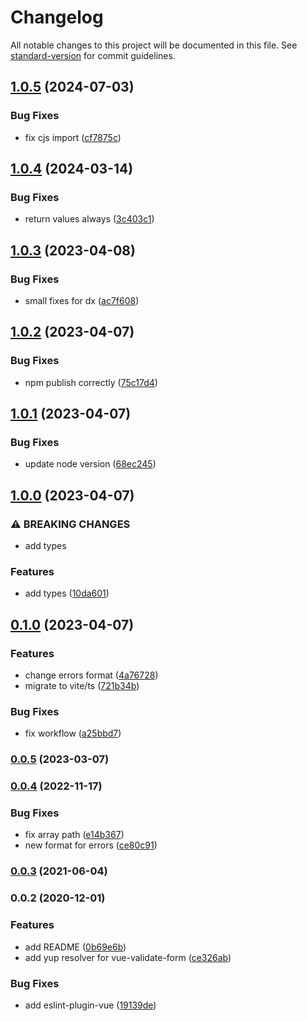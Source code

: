 # Changelog

All notable changes to this project will be documented in this file. See [standard-version](https://github.com/conventional-changelog/standard-version) for commit guidelines.

## [1.0.5](https://github.com/leonied7/vue-validate-form-resolvers/compare/v1.0.4...v1.0.5) (2024-07-03)


### Bug Fixes

* fix cjs import ([cf7875c](https://github.com/leonied7/vue-validate-form-resolvers/commit/cf7875cc625bf9ae17d470c9a5fa385b8f95ca0e))

## [1.0.4](https://github.com/leonied7/vue-validate-form-resolvers/compare/v1.0.3...v1.0.4) (2024-03-14)


### Bug Fixes

* return values always ([3c403c1](https://github.com/leonied7/vue-validate-form-resolvers/commit/3c403c151ffd65ca9fc46a9c5c6d44679e4976d3))

## [1.0.3](https://github.com/leonied7/vue-validate-form-resolvers/compare/v1.0.2...v1.0.3) (2023-04-08)


### Bug Fixes

* small fixes for dx ([ac7f608](https://github.com/leonied7/vue-validate-form-resolvers/commit/ac7f608a9bb4c3453448246446d76a583ef310b2))

## [1.0.2](https://github.com/leonied7/vue-validate-form-resolvers/compare/v1.0.1...v1.0.2) (2023-04-07)


### Bug Fixes

* npm publish correctly ([75c17d4](https://github.com/leonied7/vue-validate-form-resolvers/commit/75c17d469c27c302a07e16e2b317acbb4cc90792))

## [1.0.1](https://github.com/leonied7/vue-validate-form-resolvers/compare/v1.0.0...v1.0.1) (2023-04-07)


### Bug Fixes

* update node version ([68ec245](https://github.com/leonied7/vue-validate-form-resolvers/commit/68ec245ea1b73394ed36402b865c3bbdb37cea80))

## [1.0.0](https://github.com/leonied7/vue-validate-form-resolvers/compare/v0.1.0...v1.0.0) (2023-04-07)


### ⚠ BREAKING CHANGES

* add types

### Features

* add types ([10da601](https://github.com/leonied7/vue-validate-form-resolvers/commit/10da6019234d688da22607b6486f4941a90832d9))

## [0.1.0](https://github.com/leonied7/vue-validate-form-resolvers/compare/v0.0.5...v0.1.0) (2023-04-07)


### Features

* change errors format ([4a76728](https://github.com/leonied7/vue-validate-form-resolvers/commit/4a7672893de0528ef56466c98ff1e34b9bb78500))
* migrate to vite/ts ([721b34b](https://github.com/leonied7/vue-validate-form-resolvers/commit/721b34bb2c49b038a5cfe80b214b3a5edaed1cec))


### Bug Fixes

* fix workflow ([a25bbd7](https://github.com/leonied7/vue-validate-form-resolvers/commit/a25bbd795b86edf1f8aad7a4b7ced1b427f38b3d))

### [0.0.5](https://github.com/leonied7/vue-validate-form-resolvers/compare/v0.0.4...v0.0.5) (2023-03-07)

### [0.0.4](https://github.com/leonied7/vue-validate-form-resolvers/compare/v0.0.3...v0.0.4) (2022-11-17)


### Bug Fixes

* fix array path ([e14b367](https://github.com/leonied7/vue-validate-form-resolvers/commit/e14b3673878102eab10a431da62b70c13733fab7))
* new format for errors ([ce80c91](https://github.com/leonied7/vue-validate-form-resolvers/commit/ce80c91ab935fa298be2ce38e69e86f5020e417d))

### [0.0.3](https://github.com/leonied7/vue-validate-form-resolvers/compare/v0.0.2...v0.0.3) (2021-06-04)

### 0.0.2 (2020-12-01)


### Features

* add README ([0b69e6b](https://github.com/leonied7/vue-validate-form-resolvers/commit/0b69e6b434ad6cd038a7afcacd7de4e166ba461d))
* add yup resolver for vue-validate-form ([ce326ab](https://github.com/leonied7/vue-validate-form-resolvers/commit/ce326abc3916df4b67ef67a2829907bf42a45d69))


### Bug Fixes

* add eslint-plugin-vue ([19139de](https://github.com/leonied7/vue-validate-form-resolvers/commit/19139de60231d5f2ab380e54f34ce1f2d7463441))
